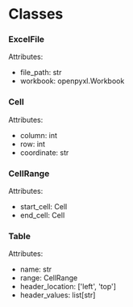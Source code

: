 # Classes

### ExcelFile

Attributes:

- file_path: str
- workbook: openpyxl.Workbook

### Cell

Attributes:

- column: int
- row: int
- coordinate: str

### CellRange

Attributes:

- start_cell: Cell
- end_cell: Cell

### Table

Attributes:

- name: str
- range: CellRange
- header_location: ['left', 'top']
- header_values: list[str]
